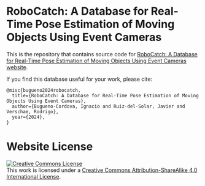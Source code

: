# RoboCatch: A Database for Real-Time Pose Estimation of Moving Objects Using Event Cameras

This is the repository that contains source code for [RoboCatch: A Database for Real-Time Pose Estimation of Moving Objects Using Event Cameras website]().

If you find this database useful for your work, please cite:
```
@misc{bugueno2024robocatch,
  title={RoboCatch: A Database for Real-Time Pose Estimation of Moving Objects Using Event Cameras}, 
  author={Bugueno-Cordova, Ignacio and Ruiz-del-Solar, Javier and Verschae, Rodrigo},
  year={2024},
}
```

# Website License
<a rel="license" href="http://creativecommons.org/licenses/by-sa/4.0/"><img alt="Creative Commons License" style="border-width:0" src="https://i.creativecommons.org/l/by-sa/4.0/88x31.png" /></a><br />This work is licensed under a <a rel="license" href="http://creativecommons.org/licenses/by-sa/4.0/">Creative Commons Attribution-ShareAlike 4.0 International License</a>.
